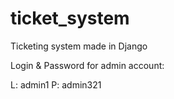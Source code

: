 # ticket_system
Ticketing system made in Django

Login & Password for admin account:

L: admin1
P: admin321
